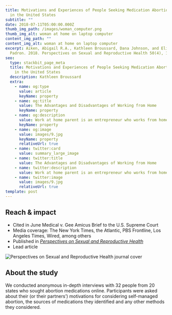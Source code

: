```yaml
---
title: Motivations and Experiences of People Seeking Medication Abortion Online
  in the United States
subtitle: ""
date: 2018-07-11T05:00:00.000Z
thumb_img_path: /images/woman_computer.png
thumb_img_alt: woman at home on laptop computer
content_img_path: ""
content_img_alt: woman at home on laptop computer
excerpt: Aiken, Abigail R.A., Kathleen Broussard, Dana Johnson, and Elisa
  Padron. 2018. Perspectives on Sexual and Reproductive Health 50(4), 157-163.
seo:
  type: stackbit_page_meta
  title: Motivations and Experiences of People Seeking Medication Abortion Online
    in the United States
  description: Kathleen Broussard
  extra:
    - name: og:type
      value: article
      keyName: property
    - name: og:title
      value: The Advantages and Disadvantages of Working from Home
      keyName: property
    - name: og:description
      value: Work at home parent is an entrepreneur who works from home
      keyName: property
    - name: og:image
      value: images/9.jpg
      keyName: property
      relativeUrl: true
    - name: twitter:card
      value: summary_large_image
    - name: twitter:title
      value: The Advantages and Disadvantages of Working from Home
    - name: twitter:description
      value: Work at home parent is an entrepreneur who works from home
    - name: twitter:image
      value: images/9.jpg
      relativeUrl: true
template: post
---
```

## Reach & impact

* Cited in June Medical v. Gee Amicus Brief to the U.S. Supreme Court
* Media coverage: The New York Times, the Atlantic, PBS Frontline, Los Angeles Times, Wired, among others 
* Published in *[Perspectives on Sexual and Reproductive Health](https://onlinelibrary.wiley.com/doi/abs/10.1363/psrh.12073)* 
* Lead article 

![Perspectives on Sexual and Reproductive Health journal cover](/images/psrh.jpg)

## About the study

We conducted anonymous in-depth interviews with 32 people from 20 states who sought abortion medications online. Participants were asked about their (or their partners’) motivations for considering self-managed abortion, the sources of medications they identified and any other methods they considered.